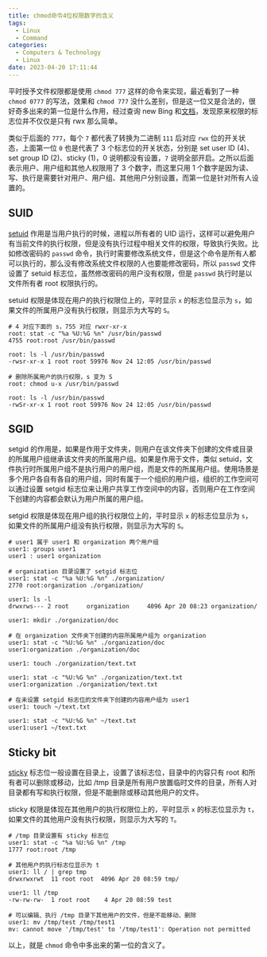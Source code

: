 ```yaml
---
title: chmod命令4位权限数字的含义
tags:
  - Linux
  - Command
categories:
  - Computers & Technology
  - Linux
date: 2023-04-20 17:11:44
---
```


平时授予文件权限都是使用 `chmod 777` 这样的命令来实现，最近看到了一种 `chmod 0777` 的写法，效果和 `chmod 777` 
没什么差别，但是这一位又是合法的，很好奇多出来的第一位是什么作用，经过查询 new Bing 
和[文档](https://wiki.archlinux.org/title/File_permissions_and_attributes)，发现原来权限的标志位并不仅仅是只有 rwx 那么简单。

<!--more-->

类似于后面的 `777`，每个 `7` 都代表了转换为二进制 `111` 后对应 `rwx` 位的开关状态，上面第一位 `0` 也是代表了 3 个标志位的开关状态，分别是 
set user ID (4)、set group ID (2)、sticky (1)，0 说明都没有设置，`7` 说明全部开启。之所以后面表示用户、用户组和其他人权限用了 
3 个数字，而这里只用 1 个数字是因为读、写、执行是需要针对用户、用户组、其他用户分别设置，而第一位是针对所有人设置的。

## SUID
[setuid](https://en.wikipedia.org/wiki/Setuid) 作用是当用户执行的时候，进程以所有者的 UID 
运行，这样可以避免用户有当前文件的执行权限，但是没有执行过程中相关文件的权限，导致执行失败。比如修改密码的 `passwd` 
命令，执行时需要修改系统文件，但是这个命令是所有人都可以执行的，那么没有修改系统文件权限的人也要能修改密码，所以 `passwd` 文件设置了 setuid 
标志位，虽然修改密码的用户没有权限，但是 `passwd` 执行时是以文件所有者 root 权限执行的。

setuid 权限是体现在用户的执行权限位上的，平时显示 `x` 的标志位显示为 `s`，如果文件的所属用户没有执行权限，则显示为大写的 `S`。

```shell
# 4 对应下面的 s，755 对应 rwxr-xr-x
root: stat -c "%a %U:%G %n" /usr/bin/passwd
4755 root:root /usr/bin/passwd

root: ls -l /usr/bin/passwd
-rwsr-xr-x 1 root root 59976 Nov 24 12:05 /usr/bin/passwd

# 删除所属用户的执行权限，s 变为 S
root: chmod u-x /usr/bin/passwd

root: ls -l /usr/bin/passwd
-rwSr-xr-x 1 root root 59976 Nov 24 12:05 /usr/bin/passwd
```

## SGID
setgid 的作用是，如果是作用于文件夹，则用户在该文件夹下创建的文件或目录的所属用户组继承该文件夹的所属用户组。如果是作用于文件，类似 
setuid，文件执行时所属用户组不是执行用户的用户组，而是文件的所属用户组。使用场景是多个用户各自有各自的用户组，同时有属于一个组织的用户组，组织的工作空间可以通过设置
setgid 标志位来让用户共享工作空间中的内容，否则用户在工作空间下创建的内容都会默认为用户所属的用户组。

setgid 权限是体现在用户组的执行权限位上的，平时显示 `x` 的标志位显示为 `s`，如果文件的所属用户组没有执行权限，则显示为大写的 `S`。

```shell
# user1 属于 user1 和 organization 两个用户组
user1: groups user1
user1 : user1 organization

# organization 目录设置了 setgid 标志位
user1: stat -c "%a %U:%G %n" ./organization/
2770 root:organization ./organization/

user1: ls -l
drwxrws--- 2 root     organization     4096 Apr 20 08:23 organization/

user1: mkdir ./organization/doc

# 在 organization 文件夹下创建的内容所属用户组为 organization
user1: stat -c "%U:%G %n" ./organization/doc
user1:organization ./organization/doc

user1: touch ./organization/text.txt

user1: stat -c "%U:%G %n" ./organization/text.txt
user1:organization ./organization/text.txt

# 在未设置 setgid 标志位的文件夹下创建的内容用户组为 user1
user1: touch ~/text.txt

user1: stat -c "%U:%G %n" ~/text.txt
user1:user1 ~/text.txt
```

## Sticky bit
[sticky](https://zh.wikipedia.org/wiki/%E9%BB%8F%E6%BB%9E%E4%BD%8D) 标志位一般设置在目录上，设置了该标志位，目录中的内容只有 root 
和所有者可以删除或移动，比如 /tmp 目录是所有用户放置临时文件的目录，所有人对目录都有写和执行权限，但是不能删除或移动其他用户的文件。

sticky 权限是体现在其他用户的执行权限位上的，平时显示 `x` 的标志位显示为 `t`，如果文件的其他用户没有执行权限，则显示为大写的 `T`。

```shell
# /tmp 目录设置有 sticky 标志位
user1: stat -c "%a %U:%G %n" /tmp
1777 root:root /tmp

# 其他用户的执行标志位显示为 t
user1: ll / | grep tmp
drwxrwxrwt  11 root root  4096 Apr 20 08:59 tmp/

user1: ll /tmp
-rw-rw-rw-  1 root root    4 Apr 20 08:59 test

# 可以编辑、执行 /tmp 目录下其他用户的文件，但是不能移动、删除
user1: mv /tmp/test /tmp/test1
mv: cannot move '/tmp/test' to '/tmp/test1': Operation not permitted
```

以上，就是 `chmod` 命令中多出来的第一位的含义了。

